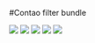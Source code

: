 #Contao filter bundle

![](https://img.shields.io/packagist/v/heimrichhannot/contao-filter-bundle.svg)
![](https://img.shields.io/packagist/l/heimrichhannot/contao-filter-bundle.svg)
![](https://img.shields.io/packagist/dt/heimrichhannot/contao-filter-bundle.svg)
[![](https://img.shields.io/travis/heimrichhannot/contao-filter-bundle/master.svg)](https://travis-ci.org/heimrichhannot/contao-filter-bundle/)
[![](https://img.shields.io/coveralls/heimrichhannot/contao-filter-bundle/master.svg)](https://coveralls.io/github/heimrichhannot/contao-filter-bundle)
